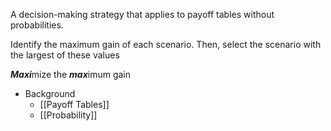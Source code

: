 A decision-making strategy that applies to payoff tables without probabilities.

Identify the maximum gain of each scenario. Then, select the scenario with the largest of these values

***Maxi***mize the ***max***imum gain

- Background
	- [[Payoff Tables]]
	- [[Probability]]